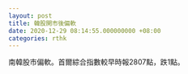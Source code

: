 ```yaml
---
layout: post
title: 韓股開市後偏軟
date: 2020-12-29 08:14:55.000000000 +08:00
categories: rthk
---
```


南韓股市偏軟。首爾綜合指數較早時報2807點，跌1點。

